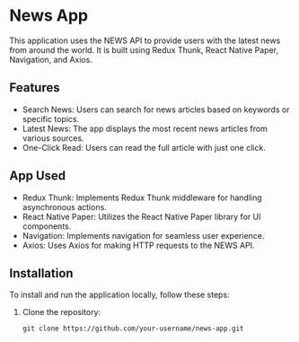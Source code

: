 # News App

This application uses the NEWS API to provide users with the latest news from around the world. It is built using Redux Thunk, React Native Paper, Navigation, and Axios.

## Features

- Search News: Users can search for news articles based on keywords or specific topics.
- Latest News: The app displays the most recent news articles from various sources.
- One-Click Read: Users can read the full article with just one click.

## App Used

- Redux Thunk: Implements Redux Thunk middleware for handling asynchronous actions.
- React Native Paper: Utilizes the React Native Paper library for UI components.
- Navigation: Implements navigation for seamless user experience.
- Axios: Uses Axios for making HTTP requests to the NEWS API.

## Installation

To install and run the application locally, follow these steps:

1. Clone the repository:

   ```shell
   git clone https://github.com/your-username/news-app.git
   ```
